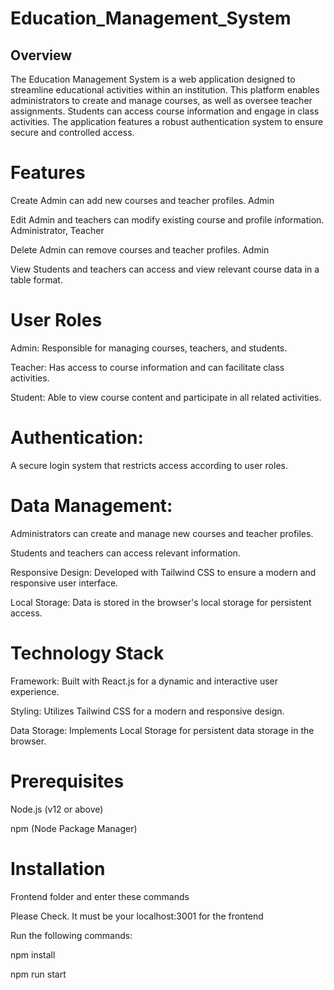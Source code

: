 # Education_Management_System

## Overview

The Education Management System is a web application designed to streamline educational activities within an institution. This platform enables administrators to create and manage courses, as well as oversee teacher assignments. Students can access course information and engage in class activities. The application features a robust authentication system to ensure secure and controlled access.

# Features
Create	Admin can add new courses and teacher profiles.	Admin

Edit	Admin and teachers can modify existing course and profile information.	Administrator, Teacher

Delete	Admin can remove courses and teacher profiles.	Admin

View	Students and teachers can access and view relevant course data in a table format.

# User Roles
Admin: Responsible for managing courses, teachers, and students.

Teacher: Has access to course information and can facilitate class activities.

Student: Able to view course content and participate in all related activities.

# Authentication: 
A secure login system that restricts access according to user roles.

# Data Management:

Administrators can create and manage new courses and teacher profiles.

Students and teachers can access relevant information.

Responsive Design: Developed with Tailwind CSS to ensure a modern and responsive user interface.

Local Storage: Data is stored in the browser's local storage for persistent access.

# Technology Stack
Framework: Built with React.js for a dynamic and interactive user experience.

Styling: Utilizes Tailwind CSS for a modern and responsive design.

Data Storage: Implements Local Storage for persistent data storage in the browser.

# Prerequisites
Node.js (v12 or above)

npm (Node Package Manager)

# Installation
Frontend folder and enter these commands

Please Check. It must be your localhost:3001 for the frontend

Run the following commands:

npm install

npm run start
